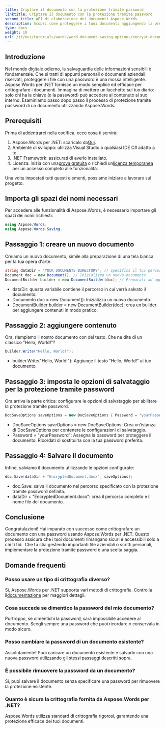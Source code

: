 ```yaml
---
title: Criptare il documento con la protezione tramite password
linktitle: Criptare il documento con la protezione tramite password
second_title: API di elaborazione dei documenti Aspose.Words
description: Scopri come proteggere i tuoi documenti aggiungendo la protezione tramite password usando Aspose.Words per .NET. Questa guida completa ti accompagna nel processo.
type: docs
weight: 10
url: /it/net/tutorials/words/word-document-saving-options/encrypt-document-with-password-protect/
---
```

## Introduzione

Nel mondo digitale odierno, la salvaguardia delle informazioni sensibili è fondamentale. Che si tratti di appunti personali o documenti aziendali riservati, proteggere i file con una password è una mossa intelligente. Aspose.Words per .NET fornisce un modo semplice ed efficace per crittografare i documenti. Immagina di mettere un lucchetto sul tuo diario: solo chi ha la chiave (o la password) può accedere al contenuto al suo interno. Esaminiamo passo dopo passo il processo di protezione tramite password di un documento utilizzando Aspose.Words.

## Prerequisiti

Prima di addentrarci nella codifica, ecco cosa ti servirà:

1.  Aspose.Words per .NET: scaricalo da[Qui](https://releases.aspose.com/words/net/).
2. Ambiente di sviluppo: utilizza Visual Studio o qualsiasi IDE C# adatto a te.
3. .NET Framework: assicurati di averlo installato.
4.  Licenza: Inizia con una[prova gratuita](https://releases.aspose.com/) o richiedi un[licenza temporanea](https://purchase.aspose.com/temporary-license/) per un accesso completo alle funzionalità.

Una volta impostati tutti questi elementi, possiamo iniziare a lavorare sul progetto.

## Importa gli spazi dei nomi necessari

Per accedere alle funzionalità di Aspose.Words, è necessario importare gli spazi dei nomi richiesti:

```csharp
using Aspose.Words;
using Aspose.Words.Saving;
```

## Passaggio 1: creare un nuovo documento

Creiamo un nuovo documento, simile alla preparazione di una tela bianca per la tua opera d'arte.

```csharp
string dataDir = "YOUR DOCUMENTS DIRECTORY"; // Specifica il tuo percorso
Document doc = new Document(); // Inizializza un nuovo documento
DocumentBuilder builder = new DocumentBuilder(doc); // Preparati ad aggiungere contenuti
```

- dataDir: questa variabile contiene il percorso in cui verrà salvato il documento.
- Documento doc = new Document(): Inizializza un nuovo documento.
- DocumentBuilder builder = new DocumentBuilder(doc): crea un builder per aggiungere contenuti in modo pratico.

## Passaggio 2: aggiungere contenuto

Ora, riempiamo il nostro documento con del testo. Che ne dite di un classico "Hello, World!"?

```csharp
builder.Write("Hello, World!");
```

- builder.Write("Hello, World!"): Aggiunge il testo "Hello, World!" al tuo documento.

## Passaggio 3: imposta le opzioni di salvataggio per la protezione tramite password

Ora arriva la parte critica: configurare le opzioni di salvataggio per abilitare la protezione tramite password.

```csharp
DocSaveOptions saveOptions = new DocSaveOptions { Password = "yourPassword" }; // Imposta qui la tua password
```

- DocSaveOptions saveOptions = new DocSaveOptions: Crea un'istanza di DocSaveOptions per contenere le configurazioni di salvataggio.
- Password = "yourPassword": Assegna la password per proteggere il documento. Ricordati di sostituirla con la tua password preferita.

## Passaggio 4: Salvare il documento

Infine, salviamo il documento utilizzando le opzioni configurate:

```csharp
doc.Save(dataDir + "EncryptedDocument.docx", saveOptions);
```

- doc.Save: salva il documento nel percorso specificato con la protezione tramite password definita.
- dataDir + "EncryptedDocument.docx": crea il percorso completo e il nome file del documento.

## Conclusione

Congratulazioni! Hai imparato con successo come crittografare un documento con una password usando Aspose.Words per .NET. Questo processo assicura che i tuoi documenti rimangano sicuri e accessibili solo a chi ti fidi. Che tu stia gestendo importanti file aziendali o scritti personali, implementare la protezione tramite password è una scelta saggia.

## Domande frequenti

### Posso usare un tipo di crittografia diverso?
 Sì, Aspose.Words per .NET supporta vari metodi di crittografia. Controlla il[documentazione](https://reference.aspose.com/words/net/) per maggiori dettagli.

### Cosa succede se dimentico la password del mio documento?
Purtroppo, se dimentichi la password, sarà impossibile accedere al documento. Scegli sempre una password che puoi ricordare o conservala in modo sicuro.

### Posso cambiare la password di un documento esistente?
Assolutamente! Puoi caricare un documento esistente e salvarlo con una nuova password utilizzando gli stessi passaggi descritti sopra.

### È possibile rimuovere la password da un documento?
Sì, puoi salvare il documento senza specificare una password per rimuovere la protezione esistente.

### Quanto è sicura la crittografia fornita da Aspose.Words per .NET?
Aspose.Words utilizza standard di crittografia rigorosi, garantendo una protezione efficace dei tuoi documenti.
